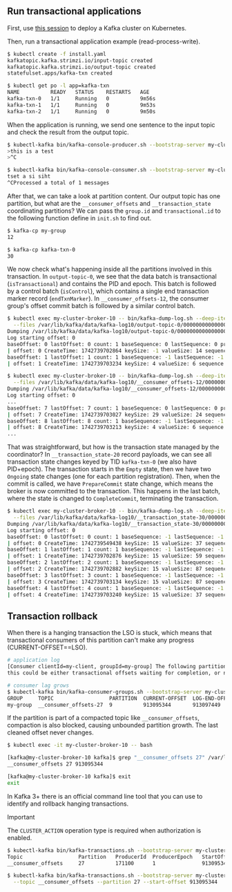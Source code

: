 ## Run transactional applications

First, use [this session](/sessions/001) to deploy a Kafka cluster on Kubernetes.

Then, run a transactional application example (read-process-write).

```sh
$ kubectl create -f install.yaml 
kafkatopic.kafka.strimzi.io/input-topic created
kafkatopic.kafka.strimzi.io/output-topic created
statefulset.apps/kafka-txn created

$ kubectl get po -l app=kafka-txn
NAME          READY   STATUS    RESTARTS   AGE
kafka-txn-0   1/1     Running   0          9m56s
kafka-txn-1   1/1     Running   0          9m53s
kafka-txn-2   1/1     Running   0          9m50s
```

When the application is running, we send one sentence to the input topic and check the result from the output topic.

```sh
$ kubectl-kafka bin/kafka-console-producer.sh --bootstrap-server my-cluster-kafka-bootstrap:9092 --topic input-topic
>this is a test
>^C

$ kubectl-kafka bin/kafka-console-consumer.sh --bootstrap-server my-cluster-kafka-bootstrap:9092 --topic output-topic --from-beginning
tset a si siht
^CProcessed a total of 1 messages
```

After that, we can take a look at partition content.
Our output topic has one partition, but what are the `__consumer_offsets` and `__transaction_state` coordinating partitions?
We can pass the `group.id` and `transactional.id` to the following function define in `init.sh` to find out.

```sh
$ kafka-cp my-group
12

$ kafka-cp kafka-txn-0
30
```

We now check what's happening inside all the partitions involved in this transaction.
In `output-topic-0`, we see that the data batch is transactional (`isTransactional`) and contains the PID and epoch.
This batch is followed by a control batch (`isControl`), which contains a single end transaction marker record (`endTxnMarker`).
In `__consumer_offsets-12`, the consumer group's offset commit batch is followed by a similar control batch.

```sh
$ kubectl exec my-cluster-broker-10 -- bin/kafka-dump-log.sh --deep-iteration --print-data-log \
  --files /var/lib/kafka/data/kafka-log10/output-topic-0/00000000000000000000.log
Dumping /var/lib/kafka/data/kafka-log10/output-topic-0/00000000000000000000.log
Log starting offset: 0
baseOffset: 0 lastOffset: 0 count: 1 baseSequence: 0 lastSequence: 0 producerId: 1 producerEpoch: 0 partitionLeaderEpoch: 0 isTransactional: true isControl: false deleteHorizonMs: OptionalLong.empty position: 0 CreateTime: 1742739702864 size: 82 magic: 2 compresscodec: none crc: 758896000 isvalid: true
| offset: 0 CreateTime: 1742739702864 keySize: -1 valueSize: 14 sequence: 0 headerKeys: [] payload: tset a si siht
baseOffset: 1 lastOffset: 1 count: 1 baseSequence: -1 lastSequence: -1 producerId: 1 producerEpoch: 0 partitionLeaderEpoch: 0 isTransactional: true isControl: true deleteHorizonMs: OptionalLong.empty position: 82 CreateTime: 1742739703234 size: 78 magic: 2 compresscodec: none crc: 2557578104 isvalid: true
| offset: 1 CreateTime: 1742739703234 keySize: 4 valueSize: 6 sequence: -1 headerKeys: [] endTxnMarker: COMMIT coordinatorEpoch: 0

$ kubectl exec my-cluster-broker-10 -- bin/kafka-dump-log.sh --deep-iteration --print-data-log --offsets-decoder \
  --files /var/lib/kafka/data/kafka-log10/__consumer_offsets-12/00000000000000000000.log
Dumping /var/lib/kafka/data/kafka-log10/__consumer_offsets-12/00000000000000000000.log
Log starting offset: 0
...
baseOffset: 7 lastOffset: 7 count: 1 baseSequence: 0 lastSequence: 0 producerId: 1 producerEpoch: 0 partitionLeaderEpoch: 0 isTransactional: true isControl: false deleteHorizonMs: OptionalLong.empty position: 1974 CreateTime: 1742739703027 size: 121 magic: 2 compresscodec: none crc: 4292816145 isvalid: true
| offset: 7 CreateTime: 1742739703027 keySize: 29 valueSize: 24 sequence: 0 headerKeys: [] key: {"type":"1","data":{"group":"my-group","topic":"input-topic","partition":0}} payload: {"version":"3","data":{"offset":1,"leaderEpoch":-1,"metadata":"","commitTimestamp":1742739702993}}
baseOffset: 8 lastOffset: 8 count: 1 baseSequence: -1 lastSequence: -1 producerId: 1 producerEpoch: 0 partitionLeaderEpoch: 0 isTransactional: true isControl: true deleteHorizonMs: OptionalLong.empty position: 2095 CreateTime: 1742739703213 size: 78 magic: 2 compresscodec: none crc: 1231080676 isvalid: true
| offset: 8 CreateTime: 1742739703213 keySize: 4 valueSize: 6 sequence: -1 headerKeys: [] endTxnMarker: COMMIT coordinatorEpoch: 0
...
```

That was straightforward, but how is the transaction state managed by the coordinator? 
In `__transaction_state-20` record payloads, we can see all transaction state changes keyed by TID `kafka-txn-0` (we also have PID+epoch).
The transaction starts in the `Empty` state, then we have two `Ongoing` state changes (one for each partition registration).
Then, when the commit is called, we have `PrepareCommit` state change, which means the broker is now committed to the transaction.
This happens in the last batch, where the state is changed to `CompleteCommit`, terminating the transaction.

```sh
$ kubectl exec my-cluster-broker-10 -- bin/kafka-dump-log.sh --deep-iteration --print-data-log --transaction-log-decoder \
  --files /var/lib/kafka/data/kafka-log10/__transaction_state-30/00000000000000000000.log
Dumping /var/lib/kafka/data/kafka-log10/__transaction_state-30/00000000000000000000.log
Log starting offset: 0
baseOffset: 0 lastOffset: 0 count: 1 baseSequence: -1 lastSequence: -1 producerId: -1 producerEpoch: -1 partitionLeaderEpoch: 0 isTransactional: false isControl: false deleteHorizonMs: OptionalLong.empty position: 0 CreateTime: 1742739549438 size: 120 magic: 2 compresscodec: none crc: 3663501755 isvalid: true
| offset: 0 CreateTime: 1742739549438 keySize: 15 valueSize: 37 sequence: -1 headerKeys: [] key: transaction_metadata::transactionalId=kafka-txn-0 payload: producerId:1,producerEpoch:0,state=Empty,partitions=[],txnLastUpdateTimestamp=1742739549435,txnTimeoutMs=60000
baseOffset: 1 lastOffset: 1 count: 1 baseSequence: -1 lastSequence: -1 producerId: -1 producerEpoch: -1 partitionLeaderEpoch: 0 isTransactional: false isControl: false deleteHorizonMs: OptionalLong.empty position: 120 CreateTime: 1742739702876 size: 143 magic: 2 compresscodec: none crc: 563111626 isvalid: true
| offset: 1 CreateTime: 1742739702876 keySize: 15 valueSize: 59 sequence: -1 headerKeys: [] key: transaction_metadata::transactionalId=kafka-txn-0 payload: producerId:1,producerEpoch:0,state=Ongoing,partitions=[output-topic-0],txnLastUpdateTimestamp=1742739702876,txnTimeoutMs=60000
baseOffset: 2 lastOffset: 2 count: 1 baseSequence: -1 lastSequence: -1 producerId: -1 producerEpoch: -1 partitionLeaderEpoch: 0 isTransactional: false isControl: false deleteHorizonMs: OptionalLong.empty position: 263 CreateTime: 1742739702882 size: 172 magic: 2 compresscodec: none crc: 1296972565 isvalid: true
| offset: 2 CreateTime: 1742739702882 keySize: 15 valueSize: 87 sequence: -1 headerKeys: [] key: transaction_metadata::transactionalId=kafka-txn-0 payload: producerId:1,producerEpoch:0,state=Ongoing,partitions=[output-topic-0,__consumer_offsets-12],txnLastUpdateTimestamp=1742739702882,txnTimeoutMs=60000
baseOffset: 3 lastOffset: 3 count: 1 baseSequence: -1 lastSequence: -1 producerId: -1 producerEpoch: -1 partitionLeaderEpoch: 0 isTransactional: false isControl: false deleteHorizonMs: OptionalLong.empty position: 435 CreateTime: 1742739703134 size: 172 magic: 2 compresscodec: none crc: 598474139 isvalid: true
| offset: 3 CreateTime: 1742739703134 keySize: 15 valueSize: 87 sequence: -1 headerKeys: [] key: transaction_metadata::transactionalId=kafka-txn-0 payload: producerId:1,producerEpoch:0,state=PrepareCommit,partitions=[output-topic-0,__consumer_offsets-12],txnLastUpdateTimestamp=1742739703132,txnTimeoutMs=60000
baseOffset: 4 lastOffset: 4 count: 1 baseSequence: -1 lastSequence: -1 producerId: -1 producerEpoch: -1 partitionLeaderEpoch: 0 isTransactional: false isControl: false deleteHorizonMs: OptionalLong.empty position: 607 CreateTime: 1742739703240 size: 120 magic: 2 compresscodec: none crc: 4205821491 isvalid: true
| offset: 4 CreateTime: 1742739703240 keySize: 15 valueSize: 37 sequence: -1 headerKeys: [] key: transaction_metadata::transactionalId=kafka-txn-0 payload: producerId:1,producerEpoch:0,state=CompleteCommit,partitions=[],txnLastUpdateTimestamp=1742739703142,txnTimeoutMs=60000
```

## Transaction rollback

When there is a hanging transaction the LSO is stuck, which means that transactional consumers of this partition can't make any progress (CURRENT-OFFSET==LSO).

```sh
# application log
[Consumer clientId=my-client, groupId=my-group] The following partitions still have unstable offsets which are not cleared on the broker side: [__consumer_offsets-27], 
this could be either transactional offsets waiting for completion, or normal offsets waiting for replication after appending to local log

# consumer lag grows
$ kubectl-kafka bin/kafka-consumer-groups.sh --bootstrap-server my-cluster-kafka-bootstrap:9092 --describe --group my-group
GROUP     TOPIC                  PARTITION  CURRENT-OFFSET  LOG-END-OFFSET  LAG   CONSUMER-ID  HOST           CLIENT-ID
my-group  __consumer_offsets-27  9          913095344       913097449       2105  my-client-0  /10.60.172.97  my-client
```

If the partition is part of a compacted topic like `__consumer_offsets`, compaction is also blocked, causing unbounded partition growth.
The last cleaned offset never changes.

```sh
$ kubectl exec -it my-cluster-broker-10 -- bash

[kafka@my-cluster-broker-10 kafka]$ grep "__consumer_offsets 27" /var/lib/kafka/data/kafka-log10/cleaner-offset-checkpoint
__consumer_offsets 27 913095344

[kafka@my-cluster-broker-10 kafka]$ exit
exit
```

In Kafka 3+ there is an official command line tool that you can use to identify and rollback hanging transactions.

> [!IMPORTANT]  
> The `CLUSTER_ACTION` operation type is required when authorization is enabled.

```sh
$ kubectl-kafka bin/kafka-transactions.sh --bootstrap-server my-cluster-kafka-bootstrap:9092 find-hanging --broker 10
Topic                  Partition   ProducerId  ProducerEpoch   StartOffset LastTimestamp               Duration(s)
__consumer_offsets     27          171100      1               913095344   2022-06-06T03:16:47Z        209793

$ kubectl-kafka bin/kafka-transactions.sh --bootstrap-server my-cluster-kafka-bootstrap:9092 abort \
  --topic __consumer_offsets --partition 27 --start-offset 913095344
```
